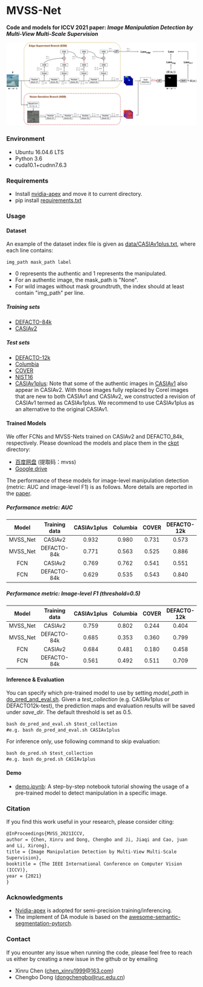 # MVSS-Net

**Code and models for ICCV 2021 paper: *Image Manipulation Detection by Multi-View Multi-Scale Supervision***

![Image text](https://raw.githubusercontent.com/dong03/picture/main/framework.jpg)



### Environment

+ Ubuntu 16.04.6 LTS
+ Python 3.6
+ cuda10.1+cudnn7.6.3

  

### Requirements
+ Install [nvidia-apex](https://github.com/NVIDIA/apex) and move it to current directory.
+ pip install [requirements.txt](requirements.tx)



### Usage
#### Dataset

An example of the dataset index file is given as [data/CASIAv1plus.txt](data/CASIAv1plus.txt), where each line contains:
```angular2html
img_path mask_path label
```
- 0 represents the authentic and 1 represents the manipulated. 
- For an authentic image,  the mask_path is "None".
- For wild images without mask groundtruth, the index should at least contain "img_path" per line.  

##### Training sets

+ [DEFACTO-84k](./data/DEFACTO84k-train.txt)
+ [CASIAv2](./data/CASIAv2.txt)

##### Test sets

+ [DEFACTO-12k](./data/DEFACTO12k-test.txt)
+ [Columbia](./data/Columbia.txt) 
+ [COVER](./data/COVERAGE.txt)
+ [NIST16](./data/NIST16.txt)
+ [CASIAv1plus](./data/CASIAv1plus.txt): Note that some of the authentic images in [CASIAv1](./data/CASIAv1.txt) also appear in CASIAv2. With those images fully replaced by Corel images that are new to both CASIAv1 and CASIAv2, we constructed a revision of CASIAv1 termed as CASIAv1plus. We recommend to use CASIAv1plus as an alternative to the original CASIAv1.  


#### <span id = "jump">Trained Models</span>

We offer FCNs and MVSS-Nets trained on CASIAv2 and DEFACTO_84k, respectively. Please download the models and place them in the [ckpt](ckpt) directory:
+ [百度网盘](https://pan.baidu.com/s/1qbBulvsJ9FReUlng5zDYPg) (提取码：mvss)
+ [Google drive](https://drive.google.com/drive/folders/1CztGkd91xF1QqEXuc2n8rVDTBJ7X695U?usp=sharing)


The performance of these models for image-level manipulation detection (metric: AUC and image-level F1) is as follows. More details are reported in the [paper](https://arxiv.org/abs/2104.06832).

##### Performance metric: AUC
|   Model  | Training data | CASIAv1plus | Columbia |  COVER | DEFACTO-12k |
|:--------:|:-------------:|:-------:|:--------:|:------:|:-----------:|
| MVSS_Net | CASIAv2       | 0.932   | 0.980    | 0.731  | 0.573       |
| MVSS_Net | DEFACTO-84k   | 0.771   | 0.563    | 0.525  | 0.886      |
| FCN      | CASIAv2       | 0.769   | 0.762    | 0.541  | 0.551       |
| FCN      | DEFACTO-84k   | 0.629   | 0.535    | 0.543  | 0.840       |


##### Performance metric: Image-level F1 (threshold=0.5)

|   Model  | Training data | CASIAv1plus | Columbia |  COVER | DEFACTO-12k |
|:--------:|:-------------:|:-------:|:--------:|:------:|:-----------:|
| MVSS_Net | CASIAv2       | 0.759   | 0.802    | 0.244  | 0.404       |
| MVSS_Net | DEFACTO-84k   | 0.685   | 0.353    | 0.360  | 0.799       |
| FCN      | CASIAv2       | 0.684   | 0.481    | 0.180  | 0.458       |
| FCN      | DEFACTO-84k   | 0.561   | 0.492    | 0.511  | 0.709       |



#### Inference & Evaluation
You can specify which pre-trained model to use by setting *model_path* in [do_pred_and_eval.sh](do_pred_and_eval.sh). Given a *test_collection* (e.g. CASIAv1plus or DEFACTO12k-test), the prediction maps and evaluation results will be saved under *save_dir*. The default threshold is set as 0.5.

```
bash do_pred_and_eval.sh $test_collection
#e.g. bash do_pred_and_eval.sh CASIAv1plus
```
For inference only, use following command to skip evaluation:
```
bash do_pred.sh $test_collection
#e.g. bash do_pred.sh CASIAv1plus
```


#### Demo

+ [demo.ipynb](./demo.ipynb): A step-by-step notebook tutorial showing the usage of a pre-trained model to detect manipulation in a specific image.



### Citation
If you find this work useful in your research, please consider citing:
```
@InProceedings{MVSS_2021ICCV,  
author = {Chen, Xinru and Dong, Chengbo and Ji, Jiaqi and Cao, juan and Li, Xirong},  
title = {Image Manipulation Detection by Multi-View Multi-Scale Supervision},  
booktitle = {The IEEE International Conference on Computer Vision (ICCV)},  
year = {2021}  
}
```

### Acknowledgments
- [Nvidia-apex](https://github.com/NVIDIA/apex) is adopted for semi-precision training/inferencing.
- The implement of DA module is based on the  [awesome-semantic-segmentation-pytorch](https://github.com/Tramac/awesome-semantic-segmentation-pytorch).
### Contact

If you enounter any issue when running the code, please feel free to reach us either by creating a new issue in the github or by emailing

+ Xinru Chen (chen_xinru1999@163.com)
+ Chengbo Dong (dongchengbo@ruc.edu.cn)

